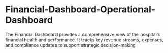 # Financial-Dashboard-Operational-Dashboard
The Financial Dashboard provides a comprehensive view of the hospital’s financial health and performance. It tracks key revenue streams, expenses, and compliance updates to support strategic decision-making
